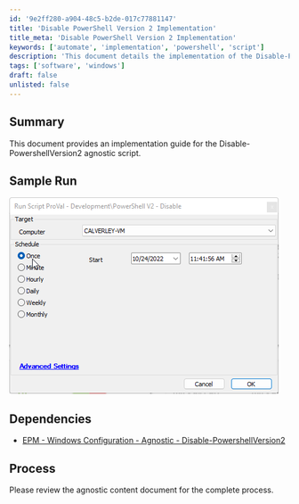 ```yaml
---
id: '9e2ff280-a904-48c5-b2de-017c77881147'
title: 'Disable PowerShell Version 2 Implementation'
title_meta: 'Disable PowerShell Version 2 Implementation'
keywords: ['automate', 'implementation', 'powershell', 'script']
description: 'This document details the implementation of the Disable-PowershellVersion2 agnostic script within ConnectWise Automate, including sample runs and dependencies.'
tags: ['software', 'windows']
draft: false
unlisted: false
---
```


## Summary

This document provides an implementation guide for the Disable-PowershellVersion2 agnostic script.

## Sample Run

![Sample Run](../../../static/img/Powershell-V2---Disable/image_1.png)

## Dependencies

- [EPM - Windows Configuration - Agnostic - Disable-PowershellVersion2](<./EPM - Windows Configuration - Agnostic - Disable-PowershellVersion2.md>)

## Process

Please review the agnostic content document for the complete process.

